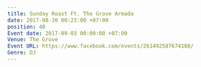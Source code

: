 ```yaml
---
title: Sunday Roast Ft. The Grove Armada
date: 2017-08-30 00:23:00 +07:00
position: 40
Event date: 2017-09-03 00:00:00 +07:00
Venue: The Grove
Event URL: https://www.facebook.com/events/261492587674168/
Genre: DJ
---
```


